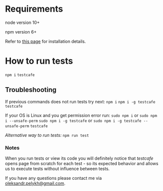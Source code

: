 # Requirements

node version 10+

npm version 6+

Refer to [this page]([https://nodejs.org/en/](https://nodejs.org/en/)) for installation details.

# How to run tests
`npm i`
`testcafe`

## Troubleshooting
If previous commands does not run tests try next:
`npm i`
`npm i -g testcafe`
`testcafe`

If your OS is Linux and you get permission error run:
`sudo npm i` or `sudo npm i --unsafe-perm`
`sudo npm i -g testcafe` or `sudo npm i -g testcafe --unsafe-perm`
`testcafe`

*Alternative way to run tests:*
`npm run test`

### Notes
When you run tests or view its code you will definitely notice that *testcafe* opens page from scratch for each test - so its expected behavior and allows us to execute tests without influence between tests.


If you have any questions please contact me via oleksandr.pelykh@gmail.com.